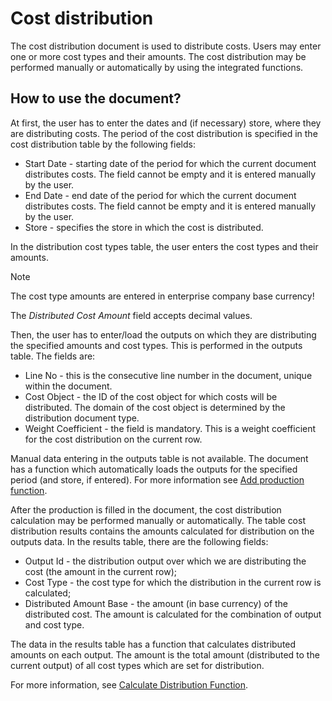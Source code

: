 # Cost distribution

The cost distribution document is used to distribute costs. Users may enter one or more cost types and their amounts. The cost distribution may be performed manually or automatically by using the integrated functions.

## How to use the document?

At first, the user has to enter the dates and (if necessary) store, where they are distributing costs. The period of the cost distribution is specified in the cost distribution table by the following fields:

- Start Date - starting date of the period for which the current document distributes costs. The field cannot be empty and it is entered manually by the user. 
- End Date - end date of the period for which the current document distributes costs. The field cannot be empty and it is entered manually by the user.
- Store - specifies the store in which the cost is distributed.

In the distribution cost types table, the user enters the cost types and their amounts.

> [!NOTE]  
> The cost type amounts are entered in enterprise company base currency!

The *Distributed Cost Amount* field accepts decimal values.

Then, the user has to enter/load the outputs on which they are distributing the specified amounts and cost types. This is performed in the outputs table. The fields are:

- Line No - this is the consecutive line number in the document, unique within the document.
- Cost Object - the ID of the cost object for which costs will be distributed. The domain of the cost object is determined by the distribution document type.
- Weight Coefficient - the field is mandatory. This is a weight coefficient for the cost distribution on the current row.

Manual data entering in the outputs table is not available. The document has a function which automatically loads the outputs for the specified period (and store, if entered). For more information see [Add production function](https://docs.erp.net/tech/modules/financials/cost-accounting/add-production-function.html).

After the production is filled in the document, the cost distribution calculation may be performed manually or automatically. The table cost distribution results contains the amounts calculated for distribution on the outputs data. In the results table, there are the following fields:

- Output Id - the distribution output over which we are distributing the cost (the amount in the current row);
- Cost Type - the cost type for which the distribution in the current row is calculated;
- Distributed Amount Base - the amount (in base currency) of the distributed cost. The amount is calculated for the combination of output and cost type. 

The data in the results table has a function that calculates distributed amounts on each output. The amount is the total amount (distributed to the current output) of all cost types which are set for distribution. 

For more information, see [Calculate Distribution Function](https://docs.erp.net/tech/modules/financials/cost-accounting/calculate-distribution-function.html).


